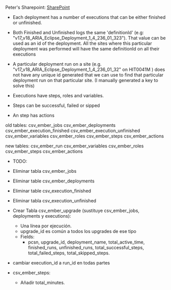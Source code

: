 
Peter's Sharepoint:
[SharePoint](https://healthineersnam-my.sharepoint.com/personal/peter_bearjar_varian_com/_layouts/15/onedrive.aspx?id=%2Fpersonal%2Fpeter%5Fbearjar%5Fvarian%5Fcom%2FDocuments%2FVarian%2FOSS%2FEmber%2Ftemp%2FViDA&ga=1)


- Each deployment has a number of executions that can be either finished or unfinished.

- Both Finished and Unfinished logs the same 'definitionId' (e.g: "v17_v18_ARIA_Eclipse_Deployment_1_4_236_01_323"). That value can be used as an id of the deployment. All the sites where this particular deployment was performed will have the same definitionId on all their executions
- A particular deployment run on a site (e.g. "v17_v18_ARIA_Eclipse_Deployment_1_4_236_01_32" on HIT0041M ) does not have any unique id generated that we can use to find that particular deployment run on that particular site. (I manually generated a key to solve this)
- Executions have steps, roles and variables. 
- Steps can be successful, failed or sipped
- An step has actions

old tables:
csv_ember_jobs
	csv_ember_deployments
		csv_ember_execution_finished
		csv_ember_execution_unfinished
			csv_ember_variables
			csv_ember_roles
			csv_ember_steps
				csv_ember_actions

new tables:
csv_ember_run
	csv_ember_variables
	csv_ember_roles
	csv_ember_steps
		csv_ember_actions




- TODO:
- Eliminar tabla csv_ember_jobs
- Eliminar table csv_ember_deployments
- Eliminar table csv_execution_finished
- Eliminar tabla csv_execution_unfinished

- Crear Tabla csv_ember_upgrade (sustituye csv_ember_jobs, deployments y executions):
	- Una línea por ejecución.
	- upgrade_id es común a todos los upgrades de ese tipo
	- Fields:
		- pcsn, upgrade_id, deployment_name, total_active_time, finished_runs, unfinished_runs, total_successful_steps, total_failed_steps, total_skipped_steps.

- cambiar execution_id a run_id en todas partes
- csv_ember_steps:
	- Añadir total_minutes.